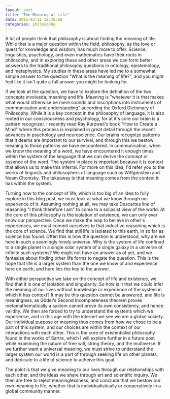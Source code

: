 ```yaml
---
layout: post
title: "The Meaning of Life"
date: 2015-03-11 12:45:00
categories: philosophy
---
```

A lot of people think that philosophy is about finding the meaning of life. While that is a major question within the field, philosophy, as the love or quest for knowledge and wisdom, has much more to offer. Science, linguistics, psychology, and even mathematics have their roots in philosophy, and in exploring these and other areas we can form better answers to the traditional philosophy questions in ontology, epistemology, and metaphysics. My studies in these areas have led me to a somewhat simple answer to the question "What is the meaning of life?", and you might feel like it isn't quite a full answer you might be looking for.

If we look at the question, we have to explore the definition of the two concepts involveda; meaning and life. Meaning is "whatever it is that makes what would otherwise be mere sounds and inscriptions into instruments of communication and understanding" according the Oxford Dictionary of Philosophy. While it is a key concept in the philosophy of language, it is also rooted in our consciousness and psychology, for at it's core our brain is a pattern recognizer. I recently read Ray Kurzweil's book "How to Create a Mind" where this process is explained in great detail through the recent advances in psychology and neuroscience. Our brains recognize patterns that it deems are important to our survival, and through this we bestow meaning to those patterns we have encountered. In communication, when we know the meaning of a word, we have encountered it enough times within the system of the language that we can derive the concept or essence of the word. The system in place is important because it is context that allows us to make this inferral. For more on this idea, I'd refer you to the works of linguists and philosophers of language such as Wittgenstein and Noam Chomsky. The takeaway is that meaning comes from the context it has within the system.

Turning now to the concept of life, which is too big of an idea to fully explore in this blog post, we must look at what we know through our experience of it. Assuming nothing at all, we may take Descartes line of reasoning "I think therefore I am" to come to a solipsist view of the world. At the core of this philosophy is the isolation of existence, we can only ever know our perspective. Once we make the leap to believe in other's experiences, we must commit ourselves to that inductive reasoning which is the core of science. We find that still life is isolated to this earth, in so far as science has found. Often this is how the question is understood, why are we here in such a seemingly lonely universe. Why is the system of life confined to a single planet in a single solar system of a single galaxy in a universe of infinite such systems? We might not have an answer as of yet, and we fantasize about finding other life forms to negate the question. This is the hope that life is a larger system than the one we know of and experience here on earth, and here lies the key to the answer.

With either perspective we take on the concept of life and existence, we find that it is one of isolation and singularity. So how is it that we could infer the meaning of our lives without knowledge or experience of the system in which it has context? It may be this question cannot be answered, and life is meaningless, as Gödel's Second Incompleteness theorem proves metamathematically a system cannot prove its own consistency, and hence validity. We then are forced to try to understand the systems which we experience, and in this age with the internet we see we are a global society. Our individual purpose or meaning thus comes from how we chose to be a part of this system, and our choices are within the context of our interactions with each other. This is the core of existentialist philosophy found in the works of Sartre, which I will explore further in a future post while examining the nature of free will, string theory, and the multiverse. If we further want a universal meaning, we must strive to understand the larger system our world is a part of through seeking life on other planets, and dedicate to a life of science to acheive this goal.

The point is that we give meaning to our lives through our relationships with each other, and the ideas we share through art and scientific inquiry. We then are free to reject meaninglessness, and conclude that we bestow our own meaning to life, whether that is individualistically or cooperatively in a global community manner.
